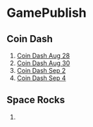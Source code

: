 # GamePublish
## Coin Dash
1. [Coin Dash Aug 28](player_scene_8_28/index.html)
2. [Coin Dash Aug 30](hud_scene_8_30/index.html)
3. [Coin Dash Sep 2](main_scene_9_2/index.html)
4. [Coin Dash Sep 4](finished_scene_9_4/index.html)
## Space Rocks
1. 
